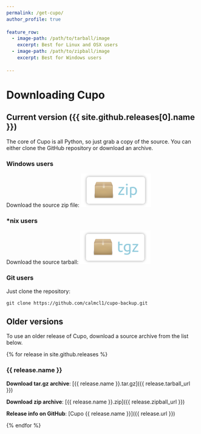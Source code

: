 ```yaml
---
permalink: /get-cupo/
author_profile: true

feature_row:
  - image-path: /path/to/tarball/image
    excerpt: Best for Linux and OSX users
  - image-path: /path/to/zipball/image
    excerpt: Best for Windows users

---
```


# Downloading Cupo

## Current version ({{ site.github.releases[0].name }})

The core of Cupo is all Python, so just grab a copy of the source. You can either clone the GitHub repository or download an archive.

### Windows users
Download the source zip file: [![Zip Archive download](images/arch-zip.png)](site.github.releases[0].zipball_url)

### \*nix users
Download the source tarball: [![TGZ Archive download](images/arch-tgz.png)](site.github.releases[0].tarball_url)

### Git users

Just clone the repository:
```
git clone https://github.com/calmcl1/cupo-backup.git
```

## Older versions

To use an older release of Cupo, download a source archive from the list below.

{% for release in site.github.releases %}

### {{ release.name }}

**Download tar.gz archive**: [{{ release.name }}.tar.gz]({{ release.tarball_url }})

**Download zip archive**: [{{ release.name }}.zip]({{ release.zipball_url }})

**Release info on GitHub**: [Cupo {{ release.name }}]({{ release.url }})

{% endfor %}
